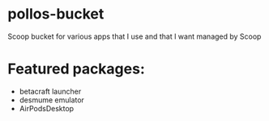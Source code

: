 # pollos-bucket
Scoop bucket for various apps that I use and that I want managed by Scoop
# Featured packages:
- betacraft launcher
- desmume emulator
- AirPodsDesktop
